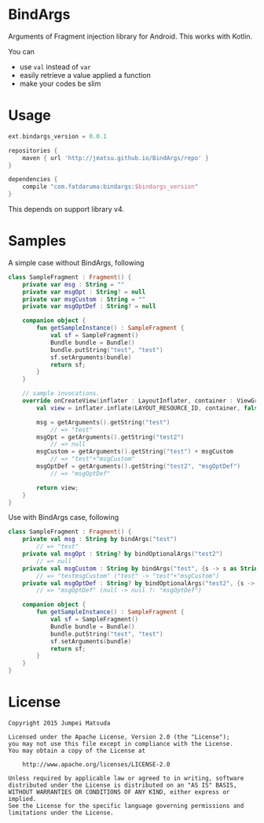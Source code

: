 # BindArgs
Arguments of Fragment injection library for Android. This works with Kotlin.

You can

+ use `val` instead of `var`
+ easily retrieve a value applied a function
+ make your codes be slim

# Usage

```gradle
ext.bindargs_version = 0.0.1

repositories {
    maven { url 'http://jmatsu.github.io/BindArgs/repo' }
}

dependencies {
    compile "com.fatdaruma:bindargs:$bindargs_version"
}
```

This depends on support library v4.

# Samples

A simple case without BindArgs, following

```kotlin
class SampleFragment : Fragment() {
    private var msg : String = ""
    private var msgOpt : String? = null
    private var msgCustom : String = ""
    private var msgOptDef : String? = null

    companion object {
        fun getSampleInstance() : SampleFragment {
            val sf = SampleFragment()
            Bundle bundle = Bundle()
            bundle.putString("test", "test")
            sf.setArguments(bundle)
            return sf;
        }
    }

    // sample invocations.
    override onCreateView(inflater : LayoutInflater, container : ViewGroup?, savedInstanceState : Bundle?) : View {
        val view = inflater.inflate(LAYOUT_RESOURCE_ID, container, false)

        msg = getArguments().getString("test")
            // => "test"
        msgOpt = getArguments().getString("test2")
            // => null
        msgCustom = getArguments().getString("test") + msgCustom
            // => "test"+"msgCustom"
        msgOptDef = getArguments().getString("test2", "msgOptDef")
            // => "msgOptDef"

        return view;
    }
}
```

Use with BindArgs case, following

```kotlin
class SampleFragment : Fragment() {
    private val msg : String by bindArgs("test")
        // => "test"
    private val msgOpt : String? by bindOptionalArgs("test2")
        // => null
    private val msgCustom : String by bindArgs("test", {s -> s as String + "msgCustom"})
        // => "testmsgCustom" ("test" -> "test"+"msgCustom")
    private val msgOptDef : String? by bindOptionalArgs("test2", {s -> s ?: "msgOptDef"})
        // => "msgOptDef" (null -> null ?: "msgOptDef")

    companion object {
        fun getSampleInstance() : SampleFragment {
            val sf = SampleFragment()
            Bundle bundle = Bundle()
            bundle.putString("test", "test")
            sf.setArguments(bundle)
            return sf;
        }
    }
}
```

# License

    Copyright 2015 Jumpei Matsuda

    Licensed under the Apache License, Version 2.0 (the "License");
    you may not use this file except in compliance with the License.
    You may obtain a copy of the License at

        http://www.apache.org/licenses/LICENSE-2.0

    Unless required by applicable law or agreed to in writing, software
    distributed under the License is distributed on an "AS IS" BASIS,
    WITHOUT WARRANTIES OR CONDITIONS OF ANY KIND, either express or implied.
    See the License for the specific language governing permissions and
    limitations under the License.
